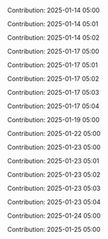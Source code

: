 Contribution: 2025-01-14 05:00

Contribution: 2025-01-14 05:01

Contribution: 2025-01-14 05:02

Contribution: 2025-01-17 05:00

Contribution: 2025-01-17 05:01

Contribution: 2025-01-17 05:02

Contribution: 2025-01-17 05:03

Contribution: 2025-01-17 05:04

Contribution: 2025-01-19 05:00

Contribution: 2025-01-22 05:00

Contribution: 2025-01-23 05:00

Contribution: 2025-01-23 05:01

Contribution: 2025-01-23 05:02

Contribution: 2025-01-23 05:03

Contribution: 2025-01-23 05:04

Contribution: 2025-01-24 05:00

Contribution: 2025-01-25 05:00

